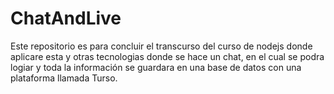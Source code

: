 # ChatAndLive
Este repositorio es para concluir el transcurso del curso de nodejs donde aplicare esta y otras tecnologias donde se hace un chat, en el cual se podra logiar y toda la información se guardara en una base de datos con una plataforma llamada Turso.
